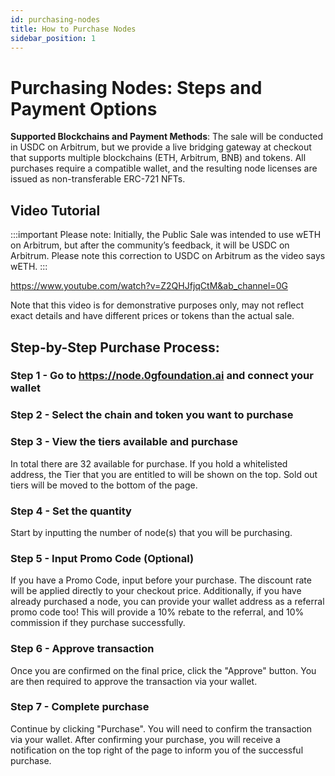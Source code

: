 ```yaml
---
id: purchasing-nodes
title: How to Purchase Nodes
sidebar_position: 1
---
```


# Purchasing Nodes: Steps and Payment Options
**Supported Blockchains and Payment Methods**: The sale will be conducted in USDC on Arbitrum, but we provide a live bridging gateway at checkout that supports multiple blockchains (ETH, Arbitrum, BNB) and tokens. All purchases require a compatible wallet, and the resulting node licenses are issued as non-transferable ERC-721 NFTs.

## Video Tutorial 
:::important
Please note: Initially, the Public Sale was intended to use wETH on Arbitrum, but after the community’s feedback, it will be USDC on Arbitrum. Please note this correction to USDC on Arbitrum as the video says wETH.
:::

https://www.youtube.com/watch?v=Z2QHJfjqCtM&ab_channel=0G

Note that this video is for demonstrative purposes only, may not reflect exact details and have different prices or tokens than the actual sale.

## Step-by-Step Purchase Process:
### Step 1 - Go to https://node.0gfoundation.ai and connect your wallet
### Step 2 - Select the chain and token you want to purchase  
### Step 3 - View the tiers available and purchase
In total there are 32 available for purchase. If you hold a whitelisted address, the Tier that you are entitled to will be shown on the top. Sold out tiers will be moved to the bottom of the page.
### Step 4 - Set the quantity
Start by inputting the number of node(s) that you will be purchasing.
### Step 5 - Input Promo Code (Optional)
If you have a Promo Code, input before your purchase. The discount rate will be applied directly to your checkout price.
Additionally, if you have already purchased a node, you can provide your wallet address as a referral promo code too! This will provide a 10% rebate to the referral, and 10% commission if they purchase successfully. 
### Step 6 - Approve transaction
Once you are confirmed on the final price, click the "Approve" button. You are then required to approve the transaction via your wallet.
### Step 7 - Complete purchase
Continue by clicking "Purchase". You will need to confirm the transaction via your wallet.
After confirming your purchase, you will receive a notification on the top right of the page to inform you of the successful purchase.




